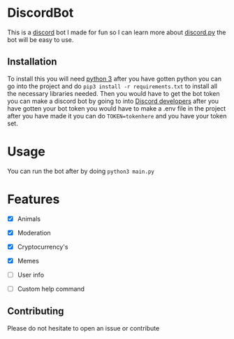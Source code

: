 # DiscordBot

This is a [discord](https://discord.com/) bot I made for fun so I can learn more about [discord.py](https://github.com/Rapptz/discord.py) the bot will be easy to use.
## Installation
To install this you will need [python 3](https://www.python.org/downloads/) after you have gotten python you can go into the project and do ``pip3 install -r requirements.txt`` to install all the necessary libraries needed. Then you would have to get the bot token you can make a discord bot by going to into [Discord developers](https://discord.com/developers/applications) after you have gotten your bot token you would have to make a .env file in the project after you have made it you can do ``TOKEN=tokenhere`` and you have your token set.

# Usage
You can run the bot after by doing ``python3 main.py``

# Features
- [x] Animals
- [x] Moderation
- [x] Cryptocurrency's
- [x] Memes
- [ ] User info
- [ ] Custom help command
 

## Contributing
Please do not hesitate to open an issue or contribute